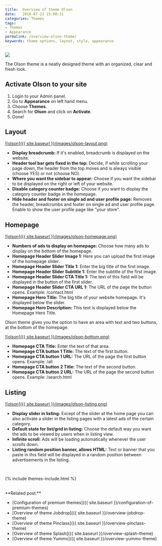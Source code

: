```yaml
---
title:  Overview of theme Olson
date:   2016-07-21 15:00:31
categories: Themes
tags:
- Themes
- Appearance
permalink: /overview-olson-theme/
keywords: theme options, layout, style, appearance
---
```

<a href="{{ site.baseurl }}/images/olson.jpeg" class="thumbnail gallery-item" data-gallery>
<img src="{{ site.baseurl }}/images/olson.jpeg" style="max-height:300px;">
</a>

The Olson theme is a neatly designed theme with an organized, clear and fresh look.


## Activate Olson to your site

1. Login to your Admin panel.
2. Go to **Appearance** on left hand menu.
3. Choose **Themes**.
4. Search for **Olson** and click on **Activate**.
5. Done!

## Layout

<a href="{{ site.baseurl }}/images/olson-layout.png" class="thumbnail gallery-item" data-gallery>
![olson]({{ site.baseurl }}/images/olson-layout.png)
</a>

+ **Display breadcrumb:** If it's enabled, breadcrumb is displayed on the website.
+ **Header tool bar gets fixed in the top:** Decide, if while scrolling your page down, the header from the top moves and is always visible (choose YES) or not (choose NO).
+ **Where you want the sidebar to appear:** Choose if you want the sidebar to be displayed on the right or left of your website.
+ **Disable category counter badge:** Choose if you want to display the category counter badge in the homepage.
+ **Hide header and footer on single ad and user profile page:** Removes the header, breadcrumbs and footer on single ad and user profile page. Enable to show the user profile page like "your store".


## Homepage

<a href="{{ site.baseurl }}/images/olson-homepage.png" class="thumbnail gallery-item" data-gallery>
![olson]({{ site.baseurl }}/images/olson-homepage.png)
</a>

+ **Numbers of ads to display on homepage:** Choose how many ads to display on the bottom of the homepage.
+ **Homepage Header Slider Image 1:** Here you can upload the first image of the homepage slider.
+ **Homepage Header Slider Title 1:** Enter the big title of the first image.
+ **Homepage Header Slider Subtitle 1:** Enter the subtitle of the first image.
+ **Homepage Header Slider CTA Title 1:** The text of this field will be displayed in the button of the first slider.
+ **Homepage Header Slider CTA URL 1:** The URL of the page the button opens. Example: /contact.html
+ **Homepage Hero Title:** The big title of your website homepage. It's displayed below the slider.
+ **Homepage Hero Description:** This text is displayed below the Homepage Hero Title.

Olson theme gives you the option to have an area with text and two buttons, at the bottom of the homepage.

<a href="{{ site.baseurl }}/images/olson-bottom.png" class="thumbnail gallery-item" data-gallery>
![olson]({{ site.baseurl }}/images/olson-bottom.png)
</a>

+ **Homepage CTA Title:** Enter the text of that area.
+ **Homepage CTA button 1 Title:** The text of the first button.
+ **Homepage CTA button 1 URL:** The URL of the page the first button opens. Example: /all
+ **Homepage CTA button 2 Title:** The text of the second button.
+ **Homepage CTA button 2 URL:** The URL of the page the second button opens. Example: /search.html


## Listing

<a href="{{ site.baseurl }}/images/olson-listing.png" class="thumbnail gallery-item" data-gallery>
![olson]({{ site.baseurl }}/images/olson-listing.png)
</a>

+ **Display slider in listing:** Except of the slider at the home page you can also activate a slider in the listing pages with a latest ads of the certain category.
+ **Default state for list/grid in listing:** Choose the default way you want the ads to be viewed by users when in listing view.
+ **Infinite scroll:** Ads will be loading automatically whenever the user scrolls down.
+ **Listing random position banner, allows HTML:** Text or banner that you paste in this field will be displayed in a random position between advertisements in the listing.

<br>

{% include themes-include.html %}

<br>
**Related post:**

* [Configuration of premium themes]({{ site.baseurl }}/configuration-of-premium-themes)
* [Overview of theme Jobdrop]({{ site.baseurl }}/overview-jobdrop-theme)
* [Overview of theme Pinclass]({{ site.baseurl }}/overview-pinclass-theme)
* [Overview of theme Splash]({{ site.baseurl }}/overview-splash-theme)
* [Overview of theme Yummo]({{ site.baseurl }}/overview-yummo-theme)
